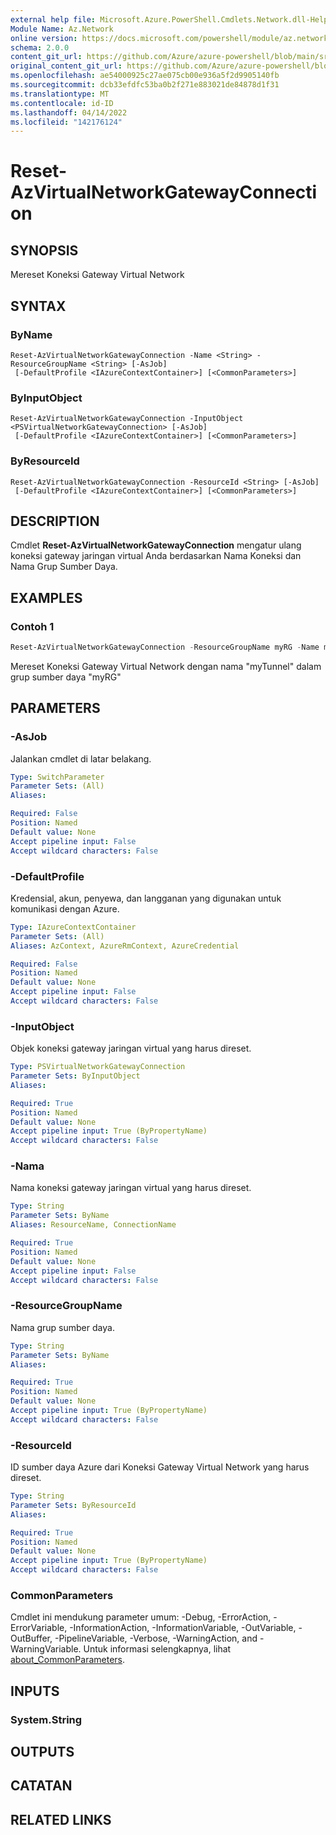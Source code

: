 ```yaml
---
external help file: Microsoft.Azure.PowerShell.Cmdlets.Network.dll-Help.xml
Module Name: Az.Network
online version: https://docs.microsoft.com/powershell/module/az.network/reset-azvirtualnetworkgatewayconnection
schema: 2.0.0
content_git_url: https://github.com/Azure/azure-powershell/blob/main/src/Network/Network/help/Reset-AzVirtualNetworkGatewayConnection.md
original_content_git_url: https://github.com/Azure/azure-powershell/blob/main/src/Network/Network/help/Reset-AzVirtualNetworkGatewayConnection.md
ms.openlocfilehash: ae54000925c27ae075cb00e936a5f2d9905140fb
ms.sourcegitcommit: dcb33efdfc53ba0b2f271e883021de84878d1f31
ms.translationtype: MT
ms.contentlocale: id-ID
ms.lasthandoff: 04/14/2022
ms.locfileid: "142176124"
---
```

# Reset-AzVirtualNetworkGatewayConnection

## SYNOPSIS
Mereset Koneksi Gateway Virtual Network

## SYNTAX

### ByName
```
Reset-AzVirtualNetworkGatewayConnection -Name <String> -ResourceGroupName <String> [-AsJob]
 [-DefaultProfile <IAzureContextContainer>] [<CommonParameters>]
```

### ByInputObject
```
Reset-AzVirtualNetworkGatewayConnection -InputObject <PSVirtualNetworkGatewayConnection> [-AsJob]
 [-DefaultProfile <IAzureContextContainer>] [<CommonParameters>]
```

### ByResourceId
```
Reset-AzVirtualNetworkGatewayConnection -ResourceId <String> [-AsJob]
 [-DefaultProfile <IAzureContextContainer>] [<CommonParameters>]
```

## DESCRIPTION
Cmdlet **Reset-AzVirtualNetworkGatewayConnection** mengatur ulang koneksi gateway jaringan virtual Anda berdasarkan Nama Koneksi dan Nama Grup Sumber Daya.

## EXAMPLES

### Contoh 1
```powershell
Reset-AzVirtualNetworkGatewayConnection -ResourceGroupName myRG -Name myTunnel
```

Mereset Koneksi Gateway Virtual Network dengan nama "myTunnel" dalam grup sumber daya "myRG"

## PARAMETERS

### -AsJob
Jalankan cmdlet di latar belakang.

```yaml
Type: SwitchParameter
Parameter Sets: (All)
Aliases:

Required: False
Position: Named
Default value: None
Accept pipeline input: False
Accept wildcard characters: False
```

### -DefaultProfile
Kredensial, akun, penyewa, dan langganan yang digunakan untuk komunikasi dengan Azure.

```yaml
Type: IAzureContextContainer
Parameter Sets: (All)
Aliases: AzContext, AzureRmContext, AzureCredential

Required: False
Position: Named
Default value: None
Accept pipeline input: False
Accept wildcard characters: False
```

### -InputObject
Objek koneksi gateway jaringan virtual yang harus direset.

```yaml
Type: PSVirtualNetworkGatewayConnection
Parameter Sets: ByInputObject
Aliases:

Required: True
Position: Named
Default value: None
Accept pipeline input: True (ByPropertyName)
Accept wildcard characters: False
```

### -Nama
Nama koneksi gateway jaringan virtual yang harus direset.

```yaml
Type: String
Parameter Sets: ByName
Aliases: ResourceName, ConnectionName

Required: True
Position: Named
Default value: None
Accept pipeline input: False
Accept wildcard characters: False
```

### -ResourceGroupName
Nama grup sumber daya.

```yaml
Type: String
Parameter Sets: ByName
Aliases:

Required: True
Position: Named
Default value: None
Accept pipeline input: True (ByPropertyName)
Accept wildcard characters: False
```

### -ResourceId
ID sumber daya Azure dari Koneksi Gateway Virtual Network yang harus direset.

```yaml
Type: String
Parameter Sets: ByResourceId
Aliases:

Required: True
Position: Named
Default value: None
Accept pipeline input: True (ByPropertyName)
Accept wildcard characters: False
```

### CommonParameters
Cmdlet ini mendukung parameter umum: -Debug, -ErrorAction, -ErrorVariable, -InformationAction, -InformationVariable, -OutVariable, -OutBuffer, -PipelineVariable, -Verbose, -WarningAction, and -WarningVariable. Untuk informasi selengkapnya, lihat [about_CommonParameters](http://go.microsoft.com/fwlink/?LinkID=113216).

## INPUTS

### System.String

## OUTPUTS

## CATATAN

## RELATED LINKS